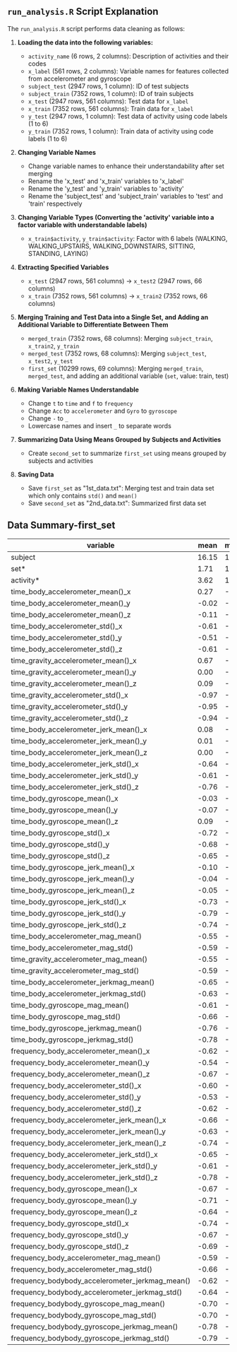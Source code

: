 ## `run_analysis.R` Script Explanation

The `run_analysis.R` script performs data cleaning as follows:

1. **Loading the data into the following variables:**
   - `activity_name` (6 rows, 2 columns): Description of activities and their codes
   - `x_label` (561 rows, 2 columns): Variable names for features collected from accelerometer and gyroscope
   - `subject_test` (2947 rows, 1 column): ID of test subjects
   - `subject_train` (7352 rows, 1 column): ID of train subjects
   - `x_test` (2947 rows, 561 columns): Test data for `x_label`
   - `x_train` (7352 rows, 561 columns): Train data for `x_label`
   - `y_test` (2947 rows, 1 column): Test data of activity using code labels (1 to 6)
   - `y_train` (7352 rows, 1 column): Train data of activity using code labels (1 to 6)

2. **Changing Variable Names**
   - Change variable names to enhance their understandability after set merging
   - Rename the 'x_test' and 'x_train' variables to 'x_label'
   - Rename the 'y_test' and 'y_train' variables to 'activity'
   - Rename the 'subject_test' and 'subject_train' variables to 'test' and 'train' respectively

3. **Changing Variable Types (Converting the 'activity' variable into a factor variable with understandable labels)**
   - `x_train$activity`, `y_train$activity`: Factor with 6 labels (WALKING, WALKING_UPSTAIRS, WALKING_DOWNSTAIRS, SITTING, STANDING, LAYING)

4. **Extracting Specified Variables**
   - `x_test` (2947 rows, 561 columns) -> `x_test2` (2947 rows, 66 columns)
   - `x_train` (7352 rows, 561 columns) -> `x_train2` (7352 rows, 66 columns)

5. **Merging Training and Test Data into a Single Set, and Adding an Additional Variable to Differentiate Between Them**
   - `merged_train` (7352 rows, 68 columns): Merging `subject_train`, `x_train2`, `y_train`
   - `merged_test` (7352 rows, 68 columns): Merging `subject_test`, `x_test2`, `y_test`
   - `first_set` (10299 rows, 69 columns): Merging `merged_train`, `merged_test`, and adding an additional variable (`set`, value: train, test)

6. **Making Variable Names Understandable**
   - Change `t` to `time` and `f` to `frequency`
   - Change `Acc` to `accelerometer` and `Gyro` to `gyroscope`
   - Change `-` to `_`
   - Lowercase names and insert `_` to separate words

7. **Summarizing Data Using Means Grouped by Subjects and Activities**
   - Create `second_set` to summarize `first_set` using means grouped by subjects and activities

8. **Saving Data**
   - Save `first_set` as "1st_data.txt": Merging test and train data set which only contains `std()` and `mean()`
   - Save `second_set` as "2nd_data.txt": Summarized first data set

## Data Summary-first_set

| variable                                        | mean  | min | max |
|-------------------------------------------------|-------|-----|-----|
| subject                                         | 16.15 | 1   | 30  |
| set*                                            | 1.71  | 1   | 2   |
| activity*                                       | 3.62  | 1   | 6   |
| time_body_accelerometer_mean()_x                | 0.27  | -1  | 1   |
| time_body_accelerometer_mean()_y                | -0.02 | -1  | 1   |
| time_body_accelerometer_mean()_z                | -0.11 | -1  | 1   |
| time_body_accelerometer_std()_x                 | -0.61 | -1  | 1   |
| time_body_accelerometer_std()_y                 | -0.51 | -1  | 1   |
| time_body_accelerometer_std()_z                 | -0.61 | -1  | 1   |
| time_gravity_accelerometer_mean()_x             | 0.67  | -1  | 1   |
| time_gravity_accelerometer_mean()_y             | 0.00  | -1  | 1   |
| time_gravity_accelerometer_mean()_z             | 0.09  | -1  | 1   |
| time_gravity_accelerometer_std()_x              | -0.97 | -1  | 1   |
| time_gravity_accelerometer_std()_y              | -0.95 | -1  | 1   |
| time_gravity_accelerometer_std()_z              | -0.94 | -1  | 1   |
| time_body_accelerometer_jerk_mean()_x           | 0.08  | -1  | 1   |
| time_body_accelerometer_jerk_mean()_y           | 0.01  | -1  | 1   |
| time_body_accelerometer_jerk_mean()_z           | 0.00  | -1  | 1   |
| time_body_accelerometer_jerk_std()_x            | -0.64 | -1  | 1   |
| time_body_accelerometer_jerk_std()_y            | -0.61 | -1  | 1   |
| time_body_accelerometer_jerk_std()_z            | -0.76 | -1  | 1   |
| time_body_gyroscope_mean()_x                    | -0.03 | -1  | 1   |
| time_body_gyroscope_mean()_y                    | -0.07 | -1  | 1   |
| time_body_gyroscope_mean()_z                    | 0.09  | -1  | 1   |
| time_body_gyroscope_std()_x                     | -0.72 | -1  | 1   |
| time_body_gyroscope_std()_y                     | -0.68 | -1  | 1   |
| time_body_gyroscope_std()_z                     | -0.65 | -1  | 1   |
| time_body_gyroscope_jerk_mean()_x               | -0.10 | -1  | 1   |
| time_body_gyroscope_jerk_mean()_y               | -0.04 | -1  | 1   |
| time_body_gyroscope_jerk_mean()_z               | -0.05 | -1  | 1   |
| time_body_gyroscope_jerk_std()_x                | -0.73 | -1  | 1   |
| time_body_gyroscope_jerk_std()_y                | -0.79 | -1  | 1   |
| time_body_gyroscope_jerk_std()_z                | -0.74 | -1  | 1   |
| time_body_accelerometer_mag_mean()              | -0.55 | -1  | 1   |
| time_body_accelerometer_mag_std()               | -0.59 | -1  | 1   |
| time_gravity_accelerometer_mag_mean()           | -0.55 | -1  | 1   |
| time_gravity_accelerometer_mag_std()            | -0.59 | -1  | 1   |
| time_body_accelerometer_jerkmag_mean()          | -0.65 | -1  | 1   |
| time_body_accelerometer_jerkmag_std()           | -0.63 | -1  | 1   |
| time_body_gyroscope_mag_mean()                  | -0.61 | -1  | 1   |
| time_body_gyroscope_mag_std()                   | -0.66 | -1  | 1   |
| time_body_gyroscope_jerkmag_mean()              | -0.76 | -1  | 1   |
| time_body_gyroscope_jerkmag_std()               | -0.78 | -1  | 1   |
| frequency_body_accelerometer_mean()_x           | -0.62 | -1  | 1   |
| frequency_body_accelerometer_mean()_y           | -0.54 | -1  | 1   |
| frequency_body_accelerometer_mean()_z           | -0.67 | -1  | 1   |
| frequency_body_accelerometer_std()_x            | -0.60 | -1  | 1   |
| frequency_body_accelerometer_std()_y            | -0.53 | -1  | 1   |
| frequency_body_accelerometer_std()_z            | -0.62 | -1  | 1   |
| frequency_body_accelerometer_jerk_mean()_x      | -0.66 | -1  | 1   |
| frequency_body_accelerometer_jerk_mean()_y      | -0.63 | -1  | 1   |
| frequency_body_accelerometer_jerk_mean()_z      | -0.74 | -1  | 1   |
| frequency_body_accelerometer_jerk_std()_x       | -0.65 | -1  | 1   |
| frequency_body_accelerometer_jerk_std()_y       | -0.61 | -1  | 1   |
| frequency_body_accelerometer_jerk_std()_z       | -0.78 | -1  | 1   |
| frequency_body_gyroscope_mean()_x               | -0.67 | -1  | 1   |
| frequency_body_gyroscope_mean()_y               | -0.71 | -1  | 1   |
| frequency_body_gyroscope_mean()_z               | -0.64 | -1  | 1   |
| frequency_body_gyroscope_std()_x                | -0.74 | -1  | 1   |
| frequency_body_gyroscope_std()_y                | -0.67 | -1  | 1   |
| frequency_body_gyroscope_std()_z                | -0.69 | -1  | 1   |
| frequency_body_accelerometer_mag_mean()         | -0.59 | -1  | 1   |
| frequency_body_accelerometer_mag_std()          | -0.66 | -1  | 1   |
| frequency_bodybody_accelerometer_jerkmag_mean() | -0.62 | -1  | 1   |
| frequency_bodybody_accelerometer_jerkmag_std()  | -0.64 | -1  | 1   |
| frequency_bodybody_gyroscope_mag_mean()         | -0.70 | -1  | 1   |
| frequency_bodybody_gyroscope_mag_std()          | -0.70 | -1  | 1   |
| frequency_bodybody_gyroscope_jerkmag_mean()     | -0.78 | -1  | 1   |
| frequency_bodybody_gyroscope_jerkmag_std()      | -0.79 | -1  | 1   |
